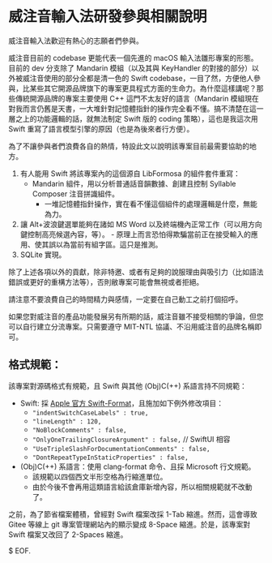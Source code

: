# 威注音輸入法研發參與相關說明

威注音輸入法歡迎有熱心的志願者們參與。

威注音目前的 codebase 更能代表一個先進的 macOS 輸入法雛形專案的形態。目前的 dev 分支除了 Mandarin 模組（以及其與 KeyHandler 的對接的部分）以外被威注音使用的部分全都是清一色的 Swift codebase，一目了然，方便他人參與，比某些其它開源品牌旗下的專案更具程式方面的生命力。為什麼這樣講呢？那些傳統開源品牌的專案主要使用 C++ 這門不太友好的語言（Mandarin 模組現在對我而言仍舊是天書，一大堆針對記憶體指針的操作完全看不懂。搞不清楚在這一層之上的功能邏輯的話，就無法制定 Swift 版的 coding 策略），這也是我這次用 Swift 重寫了語言模型引擎的原因（也是為後來者行方便）。

為了不讓參與者們浪費各自的熱情，特設此文以說明該專案目前最需要協助的地方。

1. 有人能用 Swift 將該專案內的這個源自 LibFormosa 的組件套件重寫：
	- Mandarin 組件，用以分析普通話音韻數據、創建且控制 Syllable Composer 注音拼識組件。
		- 一堆記憶體指針操作，實在看不懂這個組件的處理邏輯是什麼，無能為力。
2. 讓 Alt+波浪鍵選單能夠在諸如 MS Word 以及終端機內正常工作（可以用方向鍵控制高亮候選內容，等）。
		- 原理上而言恐怕得欺騙當前正在接受輸入的應用、使其誤以為當前有組字區。這只是推測。
3. SQLite 實現。


除了上述各項以外的貢獻，除非特邀、或者有足夠的說服理由與吸引力（比如語法錯誤或更好的重構方法等），否則敝專案可能會無視或者拒絕。

請注意不要浪費自己的時間精力與感情，一定要在自己動工之前打個招呼。

如果您對威注音的產品功能發展另有所期的話，威注音雖不接受相關的爭論，但您可以自行建立分流專案。只需要遵守 MIT-NTL 協議、不沿用威注音的品牌名稱即可。

## 格式規範：

該專案對源碼格式有規範，且 Swift 與其他 (Obj)C(++) 系語言持不同規範：

- Swift: 採 [Apple 官方 Swift-Format](https://github.com/apple/swift-format)，且施加如下例外修改項目：
	- `"indentSwitchCaseLabels" : true,`
	- `"lineLength" : 120,`
	- `"NoBlockComments" : false,`
    - `"OnlyOneTrailingClosureArgument" : false,` // SwiftUI 相容
    - `"UseTripleSlashForDocumentationComments" : false,`
    - `"DontRepeatTypeInStaticProperties" : false,`
- (Obj)C(++) 系語言：使用 clang-format 命令、且採 Microsoft 行文規範。
	- 該規範以四個西文半形空格為行縮進單位。
	- 由於今後不會再用這類語言給該倉庫新增內容，所以相關規範就不改動了。

之前，為了節省檔案體積，曾經對 Swift 檔案改採 1-Tab 縮進。然而，這會導致 Gitee 等線上 git 專案管理網站內的顯示變成 8-Space 縮進。於是，該專案對 Swift 檔案又改回了 2-Spaces 縮進。

$ EOF.
